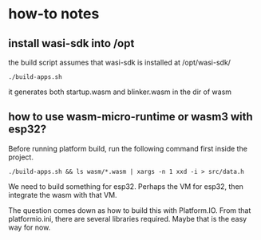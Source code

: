 # how-to notes

## install wasi-sdk into /opt

the build script assumes that wasi-sdk is installed at /opt/wasi-sdk/

```
./build-apps.sh
```

it generates both startup.wasm and blinker.wasm in the dir of wasm

## how to use wasm-micro-runtime or wasm3 with esp32?

Before running platform build, run the following command first inside the project.

```
./build-apps.sh && ls wasm/*.wasm | xargs -n 1 xxd -i > src/data.h
```

We need to build something for esp32. Perhaps the VM for esp32,
then integrate the wasm with that VM.

The question comes down as how to build this with Platform.IO.
From that platformio.ini, there are several libraries required.
Maybe that is the easy way for now.


